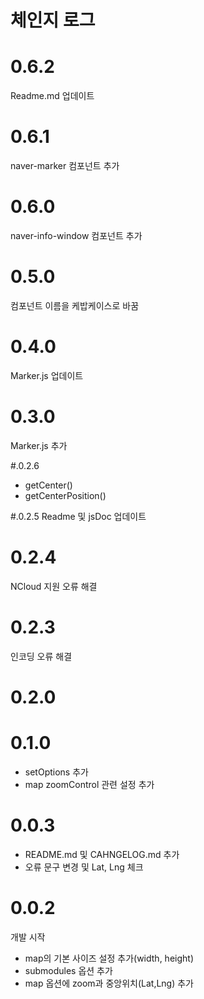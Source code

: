 # 체인지 로그
# 0.6.2
Readme.md 업데이트 
# 0.6.1
naver-marker 컴포넌트 추가
# 0.6.0
naver-info-window 컴포넌트 추가
# 0.5.0
컴포넌트 이름을 케밥케이스로 바꿈
# 0.4.0
Marker.js 업데이트

# 0.3.0
Marker.js 추가

#.0.2.6
* getCenter()
* getCenterPosition()

#.0.2.5
Readme 및 jsDoc 업데이트

# 0.2.4
NCloud 지원 오류 해결

# 0.2.3
인코딩 오류 해결

# 0.2.0

# 0.1.0
* setOptions 추가
* map zoomControl 관련 설정 추가

# 0.0.3 
* README.md 및 CAHNGELOG.md 추가 
* 오류 문구 변경 및 Lat, Lng 체크

# 0.0.2
개발 시작
* map의 기본 사이즈 설정 추가(width, height)
* submodules 옵션 추가
* map 옵션에 zoom과 중앙위치(Lat,Lng) 추가
